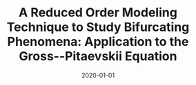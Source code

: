 ---
title: "A Reduced Order Modeling Technique to Study Bifurcating Phenomena: Application to the Gross--Pitaevskii Equation"
collection: publications
permalink: /publication/2020-01-01-A-Reduced-Order-Modeling-Technique-to-Study-Bifurcating-Phenomena-Application-to-the-Gross-Pitaevskii-Equation
date: 2020-01-01
item: 2
venue: 'SIAM Journal on Scientific Computing'
authors: 'F. Pichi, A. Quaini, G. Rozza'
pubsource: 'journal'
---